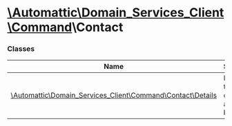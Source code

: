 # [\Automattic](../namespaces/automattic.md)[\Domain_Services_Client](../namespaces/automattic-domain-services-client.md)[\Command](../namespaces/automattic-domain-services-client-command.md)\Contact

### Classes

| Name | Summary |
|------|---------|
| [\Automattic\Domain_Services_Client\Command\Contact\Details](../classes/Automattic-Domain-Services-Client-Command-Contact-Details.md) | Retrieves the details of a contact by ID |
